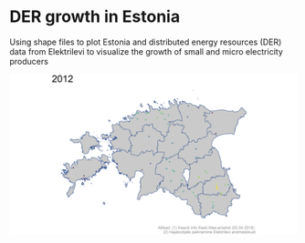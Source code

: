 # DER growth in Estonia
Using shape files to plot Estonia and distributed energy resources (DER) data from Elektrilevi to visualize the growth of small and micro electricity producers

![der_growth](https://github.com/snailwellington/geoplot_estonia/blob/master/output/prod_type/der_prod.gif)
